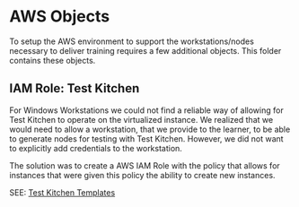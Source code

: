 # AWS Objects

To setup the AWS environment to support the workstations/nodes necessary to
deliver training requires a few additional objects. This folder contains these
objects.

## IAM Role: Test Kitchen

For Windows Workstations we could not find a reliable way of allowing for Test
Kitchen to operate on the virtualized instance. We realized that we would need
to allow a workstation, that we provide to the learner, to be able to generate
nodes for testing with Test Kitchen. However, we did not want to explicitly add
credentials to the workstation.

The solution was to create a AWS IAM Role with the policy that allows for
instances that were given this policy the ability to create new instances.

SEE: [Test Kitchen Templates](../test_kitchen-templates)
